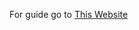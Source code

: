 For guide go to [This Website](https://huz4f.online/projects/](https://huz4f.online/articles/blockchain/)https://huz4f.online/articles/blockchain/)
